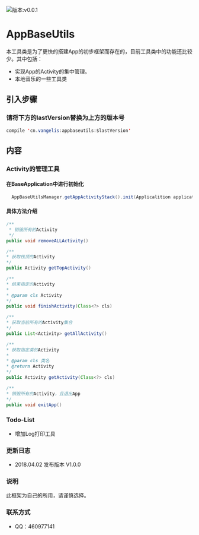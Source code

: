 ![版本:v0.0.1](https://img.shields.io/badge/jcenter-0.0.1-green.svg)

# AppBaseUtils
本工具类是为了更快的搭建App的初步框架而存在的，目前工具类中的功能还比较少。其中包括：
* 实现App的Activity的集中管理。
* 本地音乐的一些工具类

## 引入步骤
### 请将下方的lastVersion替换为上方的版本号
```Java
compile 'cn.vangelis:appbaseutils:$lastVersion'
```

## 内容
### Activity的管理工具
#### 在BaseApplication中进行初始化
```Java
  AppBaseUtilsManager.getAppActivityStack().init(Applicalition application);
```
#### 具体方法介绍
```Java
/**
 * 销毁所有的Activity
 */
public void removeALLActivity()

/**
* 获取栈顶的Activity
*/
public Activity getTopActivity()

/**
* 结束指定的Activity
*
* @param cls Activity
*/
public void finishActivity(Class<?> cls)

/**
* 获取当前所有的Activity集合
*/
public List<Activity> getAllActivity()

/**
* 获取指定类的Activity
*
* @param cls 类名
* @return Activity
*/
public Activity getActivity(Class<?> cls)

/**
* 销毁所有的Activity，且退出App
*/
public void exitApp()
```
### Todo-List
* 增加Log打印工具
### 更新日志
* 2018.04.02 发布版本 V1.0.0
### 说明
此框架为自己的所用，请谨慎选择。
### 联系方式
* QQ：460977141
